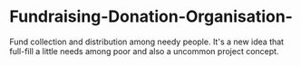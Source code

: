 # Fundraising-Donation-Organisation-
Fund collection and distribution among needy people. It's a new idea that full-fill a little needs among poor and also a uncommon project concept.
